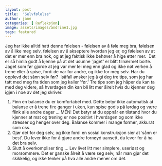 ```yaml
---
layout: post
title:  "Selvfølelse"
author: jane 
categories: [ Refleksjon]
image: assets/images/andrine1.jpg
tags: featured
---
```


Jeg har ikke alltid hatt denne følelsen - følelsen av å føle meg bra, følelsen av å like meg selv, følelsen av å akseptere hvordan jeg er, og følelsen av at det er mer enn bra nok, og at jeg faktisk ikke behøver å hige etter mer.⁣
⁣
Det er så himla godt å kjenne på at det usunne ‘jaget' er blitt tilnærmet borte. Jaget som før gjorde at jeg var mer lei meg enn glad og ikke nøt verken å trene eller å spise, fordi de var for andre, og ikke for meg selv. Har du opplevd det sånn selv før?⁣
⁣
 Isåfall ønsker jeg å gi deg tre tips, som jeg har tatt med meg fra tiden som jeg kaller 'før.' Tre tips som jeg håper du kan ta med deg videre, så hverdagen din kan bli litt mer ålreit hvis du kjenner deg igjen i noe av det jeg skriver.  ⁣
⁣
1. Finn en balanse du er komfortabel med. Dette betyr ikke automatisk at balanse er å trene fire ganger i uken, kun spise godis på lørdag og være flink alle andre dager ... MEN! Det betyr at du oppnår en tilstand hvor du kjenner at mat og trening er noe positivt i hverdagen og som ikke stresser og henger over deg. Balanse kommer i mange former, akkurat som oss. ⁣
 ⁣
2. Gjør det for deg selv, og ikke fordi en sosial konstruksjon sier at ‘sånn er best’. Du lever ikke for å gjøre andre fornøyd uansett, du lever for å ha det bra selv.  ⁣
⁣
3. Slutt å overkompliser ting ... Lev livet litt mer simplere, useriøst og morsommere. Det er ganske ålreit å være seg selv, når man gjør det skikkelig, og ikke tenker på hva alle andre mener om det. 

